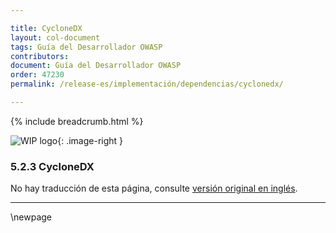 ```yaml
---

title: CycloneDX
layout: col-document
tags: Guía del Desarrollador OWASP
contributors:
document: Guía del Desarrollador OWASP
order: 47230
permalink: /release-es/implementación/dependencias/cyclonedx/

---
```


{% include breadcrumb.html %}

<style type="text/css">
.image-right {
  height: 180px;
  display: block;
  margin-left: auto;
  margin-right: auto;
  float: right;
}
</style>

![WIP logo](../../../assets/images/dg_wip.png "Trabajo en curso"){: .image-right }

### 5.2.3 CycloneDX

No hay traducción de esta página, consulte [versión original en inglés][release070203].

----

[release070203]: https://github.com/OWASP/www-project-developer-guide/blob/main/release/07-implementation/02-dependencies/03-cyclonedx.md

\newpage
